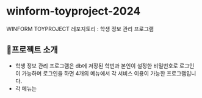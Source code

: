 # winform-toyproject-2024
WINFORM TOYPROJECT 레포지토리 : 학생 정보 관리 프로그램

##  🧾프로젝트 소개
- 학생 정보 관리 프로그램은 db에 저장된 학번과 본인이 설정한 비밀번호로 로그인이 가능하며 로그인을 하면 4개의 메뉴에서 각 서비스 이용이 가능한 프로그램입니다.
- 각 메뉴는 